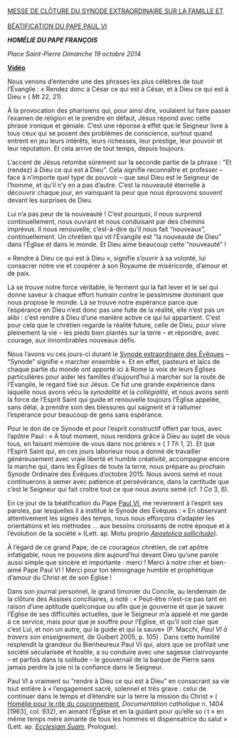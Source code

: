 [MESSE DE CLÔTURE DU SYNODE EXTRAORDINAIRE SUR LA FAMILLE ET \
\
BÉATIFICATION DU PAPE PAUL VI](http://www.vatican.va/news_services/liturgy/libretti/2014/20141019-libretto-beatificazione-paolo-vi.pdf)

***HOMÉLIE DU PAPE FRANÇOIS***

*Place Saint-Pierre* *Dimanche 19 octobre 2014*

**[Vidéo](http://player.rv.va/vaticanplayer.asp?language=it&tic=VA_G77Y8EW1)**

Nous venons d’entendre une des phrases les plus célèbres de tout l’Évangile : « Rendez donc à César ce qui est à César, et à Dieu ce qui est à Dieu » ( *Mt* 22, 21).

À la provocation des pharisiens qui, pour ainsi dire, voulaient lui faire passer l’examen de religion et le prendre en défaut, Jésus répond avec cette phrase ironique et géniale. C’est une réponse à effet que le Seigneur livre à tous ceux qui se posent des problèmes de conscience, surtout quand entrent en jeu leurs intérêts, leurs richesses, leur prestige, leur pouvoir et leur réputation. Et cela arrive de tout temps, depuis toujours.

L’accent de Jésus retombe sûrement sur la seconde partie de la phrase : "Et (rendez) à Dieu ce qui est à Dieu”. Cela signifie reconnaître et professer – face à n’importe quel type de pouvoir – que seul Dieu est le Seigneur de l’homme, et qu’il n’y en a pas d’autre. C’est la nouveauté éternelle à découvrir chaque jour, en vainquant la peur que nous éprouvons souvent devant les surprises de Dieu.

Lui n’a pas peur de la nouveauté ! C’est pourquoi, il nous surprend continuellement, nous ouvrant et nous conduisant par des chemins imprévus. Il nous renouvelle, c’est-à-dire qu’il nous fait “nouveaux”, continuellement. Un chrétien qui vit l’Évangile est “la nouveauté de Dieu” dans l’Église et dans le monde. Et Dieu aime beaucoup cette “nouveauté” !

« Rendre à Dieu ce qui est à Dieu », signifie s’ouvrir à sa volonté, lui consacrer notre vie et coopérer à son Royaume de miséricorde, d’amour et de paix.

Là se trouve notre force véritable, le ferment qui la fait lever et le sel qui donne saveur à chaque effort humain contre le pessimisme dominant que nous propose le monde. Là se trouve notre espérance parce que l’espérance en Dieu n’est donc pas une fuite de la réalité, elle n’est pas un alibi : c’est rendre à Dieu d’une manière active ce qui lui appartient. C’est pour cela que le chrétien regarde la réalité future, celle de Dieu, pour vivre pleinement la vie – les pieds bien plantés sur la terre – et répondre, avec courage, aux innombrables nouveaux défis.

Nous l’avons vu ces jours-ci durant le [Synode extraordinaire des Évêques](http://www.vatican.va/roman_curia/synod/index_fr.htm) – “Synode” signifie « marcher ensemble ». Et en effet, pasteurs et laïcs de chaque partie du monde ont apporté ici à Rome la voix de leurs Églises particulières pour aider les familles d’aujourd’hui à marcher sur la route de l’Évangile, le regard fixé sur Jésus. Ce fut une grande expérience dans laquelle nous avons vécu la *synodalité* et la *collégialité,* et nous avons senti la force de l’Esprit Saint qui guide et renouvelle toujours l’Église appelée, sans délai, à prendre soin des blessures qui saignent et à rallumer l’espérance pour beaucoup de gens sans espérance.

Pour le don de ce Synode et pour l’esprit constructif offert par tous, avec l’apôtre Paul : « À tout moment, nous rendons grâce à Dieu au sujet de vous tous, en faisant mémoire de vous dans nos prières » ( *1 Th* 1, 2). Et que l’Esprit Saint qui, en ces jours laborieux nous a donné de travailler généreusement avec vraie liberté et humble créativité, accompagne encore la marche qui, dans les Églises de toute la terre, nous prépare au prochain Synode Ordinaire des Évêques d’octobre 2015. Nous avons semé et nous continuerons à semer avec patience et persévérance, dans la certitude que c’est le Seigneur qui fait croître tout ce que nous avons semé (cf. *1 Co* 3, 6).

En ce jour de la béatification du Pape [Paul VI](http://www.vatican.va/holy_father/paul_vi/index_fr.htm), me reviennent à l’esprit ses paroles, par lesquelles il a institué le Synode des Évêques : « En observant attentivement les signes des temps, nous nous efforçons d’adapter les orientations et les méthodes … aux besoins croissants de notre époque et à l’évolution de la société » (Lett. ap. Motu proprio *[Apostolica sollicitudo](http://www.vatican.va/holy_father/paul_vi/motu_proprio/documents/hf_p-vi_motu-proprio_19650915_apostolica-sollicitudo_fr.html)*).

À l’égard de ce grand Pape, de ce courageux chrétien, de cet apôtre infatigable, nous ne pouvons dire aujourd’hui devant Dieu qu’une parole aussi simple que sincère et importante : merci ! Merci à notre cher et bien-aimé Pape Paul VI ! Merci pour ton témoignage humble et prophétique d’amour du Christ et de son Église !

Dans son journal personnel, le grand timonier du Concile, au lendemain de la clôture des Assises conciliaires, a noté : « Peut-être n’est-ce pas tant en raison d’une aptitude quelconque ou afin que je gouverne et que je sauve l’Église de ses difficultés actuelles, que le Seigneur m’a appelé et me garde à ce service, mais pour que je souffre pour l’Église, et qu’il soit clair que c’est Lui, et non un autre, qui la guide et qui la sauve» (P. Macchi, *Paul VI à travers son enseignement,* de Guibert 2005, p. 105) *.* Dans cette humilité resplendit la grandeur du Bienheureux Paul VI qui, alors que se profilait une société sécularisée et hostile, a su conduire avec une sagesse clairvoyante – et parfois dans la solitude – le gouvernail de la barque de Pierre sans jamais perdre la joie ni la confiance dans le Seigneur.

Paul VI a vraiment su “rendre à Dieu ce qui est à Dieu” en consacrant sa vie tout entière à « l’engagement sacré, solennel et très grave : celui de continuer dans le temps et d’étendre sur la terre la mission du Christ » ( [Homélie pour le rite du couronnement](http://www.vatican.va/holy_father/paul_vi/homilies/1963/documents/hf_p-vi_hom_19630630_incoronazione-paolo-vi_lt.html), *Documentation catholique* n. 1404 \[1963\], col. 932), en aimant l’Église et en la guidant pour qu’elle so *i* t « en même temps mère aimante de tous les hommes et dispensatrice du salut » (Lett. ap. *[Ecclesiam Suam](http://www.vatican.va/holy_father/paul_vi/encyclicals/documents/hf_p-vi_enc_06081964_ecclesiam_fr.html),* Prologue).